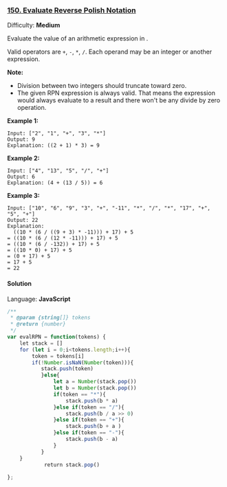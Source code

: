 ### [150\. Evaluate Reverse Polish Notation](https://leetcode.com/problems/evaluate-reverse-polish-notation/)

Difficulty: **Medium**


Evaluate the value of an arithmetic expression in .

Valid operators are `+`, `-`, `*`, `/`. Each operand may be an integer or another expression.

**Note:**

*   Division between two integers should truncate toward zero.
*   The given RPN expression is always valid. That means the expression would always evaluate to a result and there won't be any divide by zero operation.

**Example 1:**

```
Input: ["2", "1", "+", "3", "*"]
Output: 9
Explanation: ((2 + 1) * 3) = 9
```

**Example 2:**

```
Input: ["4", "13", "5", "/", "+"]
Output: 6
Explanation: (4 + (13 / 5)) = 6
```

**Example 3:**

```
Input: ["10", "6", "9", "3", "+", "-11", "*", "/", "*", "17", "+", "5", "+"]
Output: 22
Explanation:
  ((10 * (6 / ((9 + 3) * -11))) + 17) + 5
= ((10 * (6 / (12 * -11))) + 17) + 5
= ((10 * (6 / -132)) + 17) + 5
= ((10 * 0) + 17) + 5
= (0 + 17) + 5
= 17 + 5
= 22
```


#### Solution

Language: **JavaScript**

```javascript
/**
 * @param {string[]} tokens
 * @return {number}
 */
var evalRPN = function(tokens) {
    let stack = []
    for (let i = 0;i<tokens.length;i++){
        token = tokens[i]
        if(!Number.isNaN(Number(token))){
           stack.push(token)
           }else{
               let a = Number(stack.pop())
               let b = Number(stack.pop())
               if(token == "*"){
                   stack.push(b * a)
               }else if(token == "/"){
                   stack.push(b / a >> 0)
               }else if(token == "+"){
                   stack.push(b + a )
               }else if(token == "-"){
                   stack.push(b - a)
               }
           }
    }
            return stack.pop()
​
};
```
